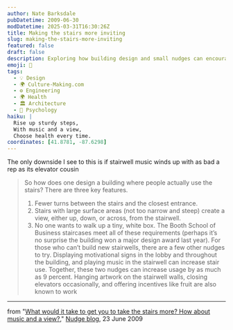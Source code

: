 ```yaml
---
author: Nate Barksdale
pubDatetime: 2009-06-30
modDatetime: 2025-03-31T16:30:26Z
title: Making the stairs more inviting
slug: making-the-stairs-more-inviting
featured: false
draft: false
description: Exploring how building design and small nudges can encourage more people to take the stairs rather than the elevator.
emoji: 🏢
tags:
  - 💡 Design
  - 🌍 Culture-Making.com
  - ⚙️ Engineering
  - 🌍 Health
  - 🏛️ Architecture
  - 🧠 Psychology
haiku: |
  Rise up sturdy steps,  
  With music and a view,  
  Choose health every time.
coordinates: [41.8781, -87.6298]
---
```


The only downside I see to this is if stairwell music winds up with as bad a rep as its elevator cousin

> So how does one design a building where people actually use the stairs? There are three key features.
>
> 1.  Fewer turns between the stairs and the closest entrance.
> 2.  Stairs with large surface areas (not too narrow and steep) create a view, either up, down, or across, from the stairwell.
> 3.  No one wants to walk up a tiny, white box. The Booth School of Business staircases meet all of these requirements (perhaps it’s no surprise the building won a major design award last year). For those who can’t build new stairwells, there are a few other nudges to try. Displaying motivational signs in the lobby and throughout the building, and playing music in the stairwell can increase stair use. Together, these two nudges can increase usage by as much as 9 percent. Hanging artwork on the stairwell walls, closing elevators occasionally, and offering incentives like fruit are also known to work

---

from "[What would it take to get you to take the stairs more? How about music and a view?](http://nudges.wordpress.com/2009/06/23/what-would-it-take-to-get-you-to-take-the-stairs-more-often-how-about-music-and-a-view/)," [Nudge blog](http://nudges.wordpress.com/2009/06/23/what-would-it-take-to-get-you-to-take-the-stairs-more-often-how-about-music-and-a-view/), 23 June 2009
